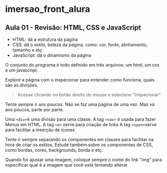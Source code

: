 # imersao_front_alura

## Aula 01 - Revisão: HTML, CSS e JavaScript

- HTML: dá a estrutura da página
- CSS: dá o estilo, beleza da página, como: cor, fonte, alinhamento, tamanho e etç
- JavaScript: dá o dinamismo da página

O conjunto do programa é todo definido em três arquivos: um html, um css e um javascript.

Explore a página com o inspecionar para entender como funciona, quais são as divisões.

> Acesse clicando no botão direito do mouse e selecione "Inspecionar"

Tente sempre ir aos poucos. Não se faz uma página de uma vez. Mas vá aos poucos, parte por parte.

Uma `<div>`é uma divisão para uma classe.
A tag `<nav>` é usada para fazer Menus em HTML.
A tag `<a>` serve para criação de links
A tag `<span>`serve para facilitar a inserção de ícones

Tente ir sempre separando os componentes em classes para facilitar na hora de criar os estilos.
Estude também sobre os componentes de CSS, como bordas, cores, backgrounds, borda e etç.

Quando for ajustar uma imagem, coloque sempre o nome do link "img" para especificar qual é a imagem que você está tentando alterar.
